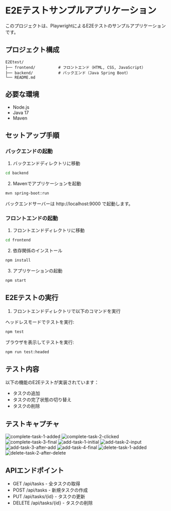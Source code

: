 # E2Eテストサンプルアプリケーション

このプロジェクトは、PlaywrightによるE2Eテストのサンプルアプリケーションです。

## プロジェクト構成

```
E2Etest/
├── frontend/          # フロントエンド（HTML, CSS, JavaScript）
├── backend/           # バックエンド（Java Spring Boot）
└── README.md
```

## 必要な環境

- Node.js
- Java 17
- Maven

## セットアップ手順

### バックエンドの起動

1. バックエンドディレクトリに移動
```bash
cd backend
```

2. Mavenでアプリケーションを起動
```bash
mvn spring-boot:run
```

バックエンドサーバーは http://localhost:9000 で起動します。

### フロントエンドの起動

1. フロントエンドディレクトリに移動
```bash
cd frontend
```

2. 依存関係のインストール
```bash
npm install
```

3. アプリケーションの起動
```bash
npm start
```

## E2Eテストの実行

1. フロントエンドディレクトリで以下のコマンドを実行

ヘッドレスモードでテストを実行:
```bash
npm test
```

ブラウザを表示してテストを実行:
```bash
npm run test:headed
```

## テスト内容

以下の機能のE2Eテストが実装されています：

- タスクの追加
- タスクの完了状態の切り替え
- タスクの削除

## テストキャプチャ
![complete-task-1-added](https://github.com/user-attachments/assets/4a90ab52-c402-47aa-84a6-adf657681f86)
![complete-task-2-clicked](https://github.com/user-attachments/assets/2b1a9569-33dd-4cdd-9d3b-b07a13d2be00)
![complete-task-3-final](https://github.com/user-attachments/assets/c6d5b682-6c5a-4fd0-bf3f-9785f2762055)
![add-task-1-initial](https://github.com/user-attachments/assets/aaece09d-8a81-4e4f-a155-12ca23a7ce62)
![add-task-2-input](https://github.com/user-attachments/assets/3b6ad522-0255-4fe5-9e2e-72f55a50ffbc)
![add-task-3-after-add](https://github.com/user-attachments/assets/be7a5357-c732-4a6d-bc18-ef45f18db0ec)
![add-task-4-final](https://github.com/user-attachments/assets/1d0a9c6f-7700-447a-b8cb-bd8f634a20ad)
![delete-task-1-added](https://github.com/user-attachments/assets/182898b8-ba7d-49d3-b8ab-aaa77a55f93d)
![delete-task-2-after-delete](https://github.com/user-attachments/assets/28617d81-b07c-4819-94fb-b560d979df5f)

## APIエンドポイント

- GET /api/tasks - 全タスクの取得
- POST /api/tasks - 新規タスクの作成
- PUT /api/tasks/{id} - タスクの更新
- DELETE /api/tasks/{id} - タスクの削除
